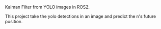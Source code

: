 Kalman Filter from YOLO images in ROS2.

This project take the yolo detections in an image and predict the n's future position.

